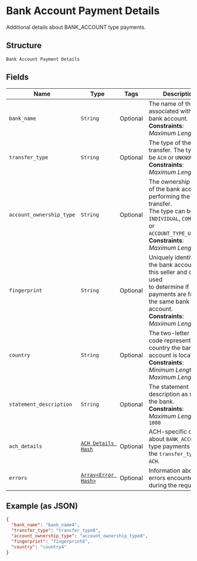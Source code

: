 
# Bank Account Payment Details

Additional details about BANK_ACCOUNT type payments.

## Structure

`Bank Account Payment Details`

## Fields

| Name | Type | Tags | Description |
|  --- | --- | --- | --- |
| `bank_name` | `String` | Optional | The name of the bank associated with the bank account.<br>**Constraints**: *Maximum Length*: `100` |
| `transfer_type` | `String` | Optional | The type of the bank transfer. The type can be `ACH` or `UNKNOWN`.<br>**Constraints**: *Maximum Length*: `50` |
| `account_ownership_type` | `String` | Optional | The ownership type of the bank account performing the transfer.<br>The type can be `INDIVIDUAL`, `COMPANY`, or `ACCOUNT_TYPE_UNKNOWN`.<br>**Constraints**: *Maximum Length*: `50` |
| `fingerprint` | `String` | Optional | Uniquely identifies the bank account for this seller and can be used<br>to determine if payments are from the same bank account.<br>**Constraints**: *Maximum Length*: `255` |
| `country` | `String` | Optional | The two-letter ISO code representing the country the bank account is located in.<br>**Constraints**: *Minimum Length*: `2`, *Maximum Length*: `2` |
| `statement_description` | `String` | Optional | The statement description as sent to the bank.<br>**Constraints**: *Maximum Length*: `1000` |
| `ach_details` | [`ACH Details Hash`](../../doc/models/ach-details.md) | Optional | ACH-specific details about `BANK_ACCOUNT` type payments with the `transfer_type` of `ACH`. |
| `errors` | [`Array<Error Hash>`](../../doc/models/error.md) | Optional | Information about errors encountered during the request. |

## Example (as JSON)

```json
{
  "bank_name": "bank_name4",
  "transfer_type": "transfer_type8",
  "account_ownership_type": "account_ownership_type8",
  "fingerprint": "fingerprint6",
  "country": "country4"
}
```


